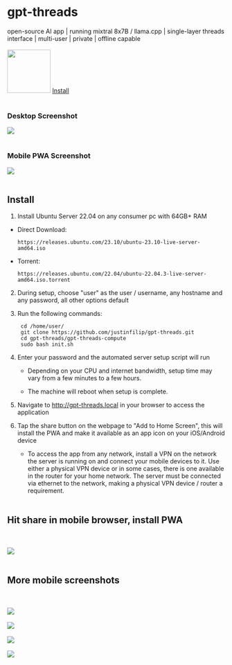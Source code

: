 # gpt-threads

<div style="display: inline-block; vertical-align: top;">open-source AI app | running mixtral 8x7B / llama.cpp | single-layer threads interface | multi-user | private | offline capable</div>
</br></br>
<img style="display: inline-block; width: 100px;" src="media/logo.png">
<a style="display: inline-block;" href="https://github.com/justinfilip/gpt-threads?tab=readme-ov-file#install">Install</a>
</br></br>

### Desktop Screenshot

<img src="media/desktop.png">
</br></br>

### Mobile PWA Screenshot

<img src="media/mobile_3.jpeg">
</br></br>

## Install

1) Install Ubuntu Server 22.04 on any consumer pc with 64GB+ RAM

 - Direct Download:

       https://releases.ubuntu.com/23.10/ubuntu-23.10-live-server-amd64.iso
    
 - Torrent:

       https://releases.ubuntu.com/22.04/ubuntu-22.04.3-live-server-amd64.iso.torrent

2) During setup, choose "user" as the user / username, any hostname and any password, all other options default

3) Run the following commands:

        cd /home/user/
        git clone https://github.com/justinfilip/gpt-threads.git
        cd gpt-threads/gpt-threads-compute
        sudo bash init.sh

4) Enter your password and the automated server setup script will run

    - Depending on your CPU and internet bandwidth, setup time may vary from a few minutes to a few hours.

    - The machine will reboot when setup is complete.

5) Navigate to http://gpt-threads.local in your browser to access the application

6) Tap the share button on the webpage to "Add to Home Screen", this will install the PWA and make it available as an app icon on your iOS/Android device

    - To access the app from any network, install a VPN on the network the server is running on and connect your mobile devices to it. Use either a physical VPN device or in some cases, there is one available in the router for your home network. The server must be connected via ethernet to the network, making a physical VPN device / router a requirement.
</br></br>

## Hit share in mobile browser, install PWA
</br></br>
<img src="media/mobile_5.jpeg">
</br></br>

## More mobile screenshots
</br></br>
<img src="media/mobile_1.jpeg">
</br></br>
<img src="media/mobile_2.jpeg">
</br></br>
<img src="media/mobile_3.jpeg">
</br></br>
<img src="media/mobile_4.jpeg">